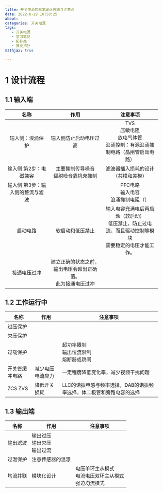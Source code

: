 ```yaml
---
title: 开关电源的基本设计思路与注意点
date: 2022-8-29 10:50:25
about: 
categories: 开关电源
tags: 
   - 开关电源
   - 学习笔记
   - 拓扑类
   - 推挽拓扑
mathjax: true

---
```


# 1 设计流程

## 1.1 输入端

|               名称               |                             作用                             |                           注意事项                           |
| :------------------------------: | :----------------------------------------------------------: | :----------------------------------------------------------: |
|         输入侧：浪涌保护         |                    输入侧防止启动电压过高                    | TVS<br />压敏电阻<br />放电气体管<br />浪涌控制：有源浪涌抑制电路（晶闸管启动电路） |
|      输入侧 第2步：电磁兼容      |           主要抑制传导噪音<br />辐射噪音靠机壳抑制           |              滤波器插入损耗的设计（共模和差模）              |
| 输入侧 第3步：输入侧的整流与滤波 |                                                              |         PFC电路<br />输入电容<br />浪涌抑制电阻（）          |
|             启动电路             |                       软启动和低压禁止                       | 输入电容充满电后再启动（软启动）<br />低压禁止，防止过电流，而且驱动控制等模块<br />需要稳定的电压才能工作。 |
|           接通电压过冲           | 建立正确的状态之前，输出电压会超出正确值。<br />此为接通电压过冲 |                                                              |

## 1.2 工作运行中

| 名称           | 作用             | 注意事项                                                     |
| -------------- | ---------------- | ------------------------------------------------------------ |
| 过压保护       |                  |                                                              |
| 欠压保护       |                  |                                                              |
| 过载保护       |                  | 超功率限制<br />输出恒流限制<br />熔断器或跳闸               |
| 开关管缓冲电路 | 减少电压电流应力 | 一定程度降低变化率，减少视频干扰问题                         |
| ZCS  ZVS       | 降低开关损耗     | LLC的谐振电感与频率选择，DAB的谐振频率选择，体二极管和旁路电容的选择 |

## 1.3 输出端

| 名称     | 作用                                       | 注意事项                                                     |
| -------- | ------------------------------------------ | ------------------------------------------------------------ |
| 输出滤波 | 输出过压<br />输出欠压<br />输出过流<br /> |                                                              |
| 过温保护 | 注意传感器的温漂                           |                                                              |
| 均流并联 | 模块化设计                                 | 电压单环主从模式<br />电流电压双环主从模式<br />强迫均流模式 |

